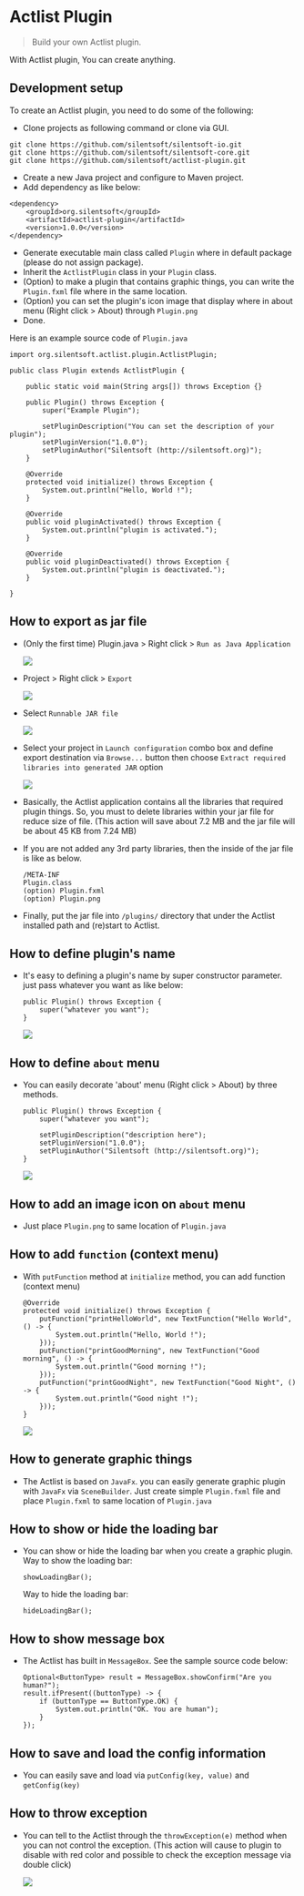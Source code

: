 # Actlist Plugin
> Build your own Actlist plugin.

With Actlist plugin, You can create anything.

## Development setup

To create an Actlist plugin, you need to do some of the following:
* Clone projects as following command or clone via GUI.
```
git clone https://github.com/silentsoft/silentsoft-io.git
git clone https://github.com/silentsoft/silentsoft-core.git
git clone https://github.com/silentsoft/actlist-plugin.git
```
* Create a new Java project and configure to Maven project.
* Add dependency as like below:
```
<dependency>
	<groupId>org.silentsoft</groupId>
	<artifactId>actlist-plugin</artifactId>
	<version>1.0.0</version>
</dependency>
```
* Generate executable main class called `Plugin` where in default package (please do not assign package).
* Inherit the `ActlistPlugin` class in your `Plugin` class.
* (Option) to make a plugin that contains graphic things, you can write the `Plugin.fxml` file where in the same location.
* (Option) you can set the plugin's icon image that display where in about menu (Right click > About) through `Plugin.png`
* Done.

Here is an example source code of `Plugin.java`
```
import org.silentsoft.actlist.plugin.ActlistPlugin;

public class Plugin extends ActlistPlugin {
    
    public static void main(String args[]) throws Exception {}
    
    public Plugin() throws Exception {
        super("Example Plugin");
        
        setPluginDescription("You can set the description of your plugin");
        setPluginVersion("1.0.0");
        setPluginAuthor("Silentsoft (http://silentsoft.org)");
    }
    
    @Override
    protected void initialize() throws Exception {
        System.out.println("Hello, World !");
    }
    
    @Override
    public void pluginActivated() throws Exception {
        System.out.println("plugin is activated.");
    }
    
    @Override
    public void pluginDeactivated() throws Exception {
        System.out.println("plugin is deactivated.");
    }

}
```

## How to export as jar file

* (Only the first time) Plugin.java > Right click > `Run as Java Application`
  
  ![](http://silentsoft.org/actlist/images/export-1.png)

* Project > Right click > `Export`
  
  ![](http://silentsoft.org/actlist/images/export-2.png)

* Select `Runnable JAR file`
  
  ![](http://silentsoft.org/actlist/images/export-3.png)

* Select your project in `Launch configuration` combo box and define export destination via `Browse...` button then choose `Extract required libraries into generated JAR` option
  
  ![](http://silentsoft.org/actlist/images/export-4.png)

* Basically, the Actlist application contains all the libraries that required plugin things. So, you must to delete libraries within your jar file for reduce size of file. (This action will save about 7.2 MB and the jar file will be about 45 KB from 7.24 MB)
* If you are not added any 3rd party libraries, then the inside of the jar file is like as below.
  ```
  /META-INF
  Plugin.class
  (option) Plugin.fxml
  (option) Plugin.png
  ```
* Finally, put the jar file into `/plugins/` directory that under the Actlist installed path and (re)start to Actlist.

## How to define plugin's name

* It's easy to defining a plugin's name by super constructor parameter. just pass whatever you want as like below:
  ```
  public Plugin() throws Exception {
      super("whatever you want");
  }
  ```
  
  ![](http://silentsoft.org/actlist/images/how-to-define-plugin-name.png)

## How to define `about` menu

* You can easily decorate 'about' menu (Right click > About) by three methods.
  ```
  public Plugin() throws Exception {
      super("whatever you want");
      
      setPluginDescription("description here");
      setPluginVersion("1.0.0");
      setPluginAuthor("Silentsoft (http://silentsoft.org)");
  }
  ```
  
  ![](http://silentsoft.org/actlist/images/how-to-define-about-menu.png)

## How to add an image icon on `about` menu

* Just place `Plugin.png` to same location of `Plugin.java`

## How to add `function` (context menu)

* With `putFunction` method at `initialize` method, you can add function (context menu)
  ```
  @Override
  protected void initialize() throws Exception {
  	  putFunction("printHelloWorld", new TextFunction("Hello World", () -> {
		  System.out.println("Hello, World !");
	  }));
	  putFunction("printGoodMorning", new TextFunction("Good morning", () -> {
		  System.out.println("Good morning !");
	  }));
	  putFunction("printGoodNight", new TextFunction("Good Night", () -> {
		  System.out.println("Good night !");
	  }));
  }
  ```
  
  ![](http://silentsoft.org/actlist/images/how-to-add-function-context-menu.png)

## How to generate graphic things

* The Actlist is based on `JavaFx`. you can easily generate graphic plugin with `JavaFx` via `SceneBuilder`. Just create simple `Plugin.fxml` file and place `Plugin.fxml` to same location of `Plugin.java`

## How to show or hide the loading bar

* You can show or hide the loading bar when you create a graphic plugin.
  Way to show the loading bar:
  ```
  showLoadingBar();
  ```
  Way to hide the loading bar:
  ```
  hideLoadingBar();
  ```

## How to show message box

* The Actlist has built in `MessageBox`. See the sample source code below:
  ```
  Optional<ButtonType> result = MessageBox.showConfirm("Are you human?");
  result.ifPresent((buttonType) -> {
      if (buttonType == ButtonType.OK) {
          System.out.println("OK. You are human");
	  }
  });
  ```

## How to save and load the config information

* You can easily save and load via `putConfig(key, value)` and `getConfig(key)`

## How to throw exception

* You can tell to the Actlist through the `throwException(e)` method when you can not control the exception. (This action will cause to plugin to disable with red color and possible to  check the exception message via double click)
  
  ![](http://silentsoft.org/actlist/images/how-to-throw-exception.png)